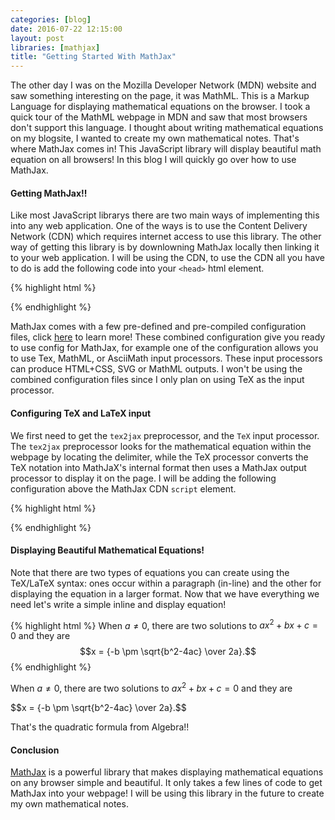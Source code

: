 ```yaml
---
categories: [blog]
date: 2016-07-22 12:15:00
layout: post
libraries: [mathjax]
title: "Getting Started With MathJax"
---
```


The other day I was on the Mozilla Developer Network (MDN) website and saw something interesting on the page, it was MathML. This is a Markup Language for displaying mathematical equations on the browser. I took a quick tour of the MathML webpage in MDN and saw that most browsers don't support this language. I thought about writing mathematical equations on my blogsite, I wanted to create my own mathematical notes. That's where MathJax comes in! This JavaScript library will display beautiful math equation on all browsers! In this blog I will quickly go over how to use MathJax.

#### Getting MathJax!!

Like most JavaScript librarys there are two main ways of implementing this into any web application. One of the ways is to use the Content Delivery Network (CDN) which requires internet access to use this library. The other way of getting this library is by downlowning MathJax locally then linking it to your web application. I will be using the CDN, to use the CDN all you have to do is add the following code into your `<head>` html element.

{% highlight html %}
  <script type="text/javascript" async
  src="https://cdn.mathjax.org/mathjax/latest/MathJax.js">
</script>
{% endhighlight %}

MathJax comes with a few pre-defined and pre-compiled configuration files, click <a href="http://docs.mathjax.org/en/latest/config-files.html" target="_blank">here</a> to learn more! These combined configuration give you ready to use config for MathJax, for example one of the configuration allows you to use Tex, MathML, or AsciiMath input processors. These input processors can produce HTML+CSS, SVG or MathML outputs. I won't be using the combined configuration files since I only plan on using TeX as the input processor.

#### Configuring TeX and LaTeX input

We first need to get the `tex2jax` preprocessor, and the `TeX` input processor. The `tex2jax` preprocessor looks for the mathematical equation within the webpage by locating the delimiter, while the TeX processor converts the TeX notation into MathJaX's internal format then uses a MathJax output processor to display it on the page. I will be adding the following configuration above the MathJax CDN `script` element.

{% highlight html %}
  <script type="text/x-mathjax-config">
    MathJax.Hub.Config({
      extensions: ["tex2jax.js"],
      jax: ["input/TeX", "output/HTML-CSS"],
      tex2jax: {
        inlineMath: [ ['$','$'], ["\\(","\\)"] ],
        displayMath: [ ['$$','$$'], ["\\[","\\]"] ],
        processEscapes: true
      },
      "HTML-CSS": { availableFonts: ["TeX"] }
    });
  </script>
{% endhighlight %}

#### Displaying Beautiful Mathematical Equations!

Note that there are two types of equations you can create using the TeX/LaTeX syntax: ones occur within a paragraph (in-line) and the other for displaying the equation in a larger format. Now that we have everything we need let's write a simple inline and display equation!

{% highlight html %}
  When $a \ne 0$, there are two solutions to $ax^2 + bx + c = 0$ and they are
  $$x = {-b \pm \sqrt{b^2-4ac} \over 2a}.$$
{% endhighlight %}

When $a \ne 0$, there are two solutions to $ax^2 + bx + c = 0$ and they are

<div class="center">
$$x = {-b \pm \sqrt{b^2-4ac} \over 2a}.$$
</div>

That's the quadratic formula from Algebra!!

#### Conclusion

<a href="https://www.mathjax.org/" target="_blank">MathJax</a> is a powerful library that makes displaying mathematical equations on any browser simple and beautiful. It only takes a few lines of code to get MathJax into your webpage! I will be using this library in the future to create my own mathematical notes.  